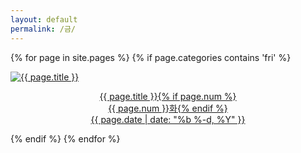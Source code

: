 ```yaml
---
layout: default
permalink: /금/
---
```

<script>
	window.onload=function(){document.getElementById("mfri").className="ctd"};
</script>
{% for page in site.pages %}
{% if page.categories contains 'fri' %}
<div class="img">
<a href="{{ page.url | prepend: site.baseurl }}">
<img src="{{ page.img }}" alt="{{ page.title }}">
<div class="desc"><p style="text-align: center;">{{ page.title }}{% if page.num %}<br>{{ page.num }}화{% endif %}<br>{{ page.date | date: "%b %-d, %Y" }}</p>
</div></a>
</div>
{% endif %}
{% endfor %}
